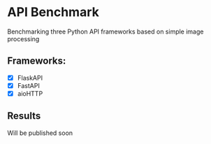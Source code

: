 # API Benchmark

Benchmarking three Python API frameworks based on simple image processing

## Frameworks:
- [x] FlaskAPI
- [x] FastAPI
- [x] aioHTTP

## Results
Will be published soon
 

